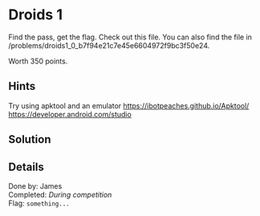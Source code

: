 # Droids 1
Find the pass, get the flag. Check out this file. You can also find the file in /problems/droids1_0_b7f94e21c7e45e6604972f9bc3f50e24.

Worth 350 points.

## Hints
Try using apktool and an emulator
https://ibotpeaches.github.io/Apktool/
https://developer.android.com/studio

## Solution


## Details
Done by: James  
Completed: *During competition*  
Flag: `something...`  
